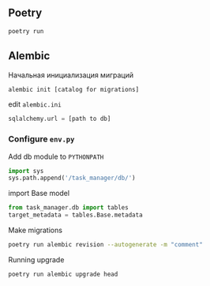 ## Poetry
```bash
poetry run
```

## Alembic
Начальная инициализация миграций

```bash
alembic init [catalog for migrations]
```
edit `alembic.ini`
```python
sqlalchemy.url = [path to db]
```
### Configure `env.py`

Add db module to `PYTHONPATH`
```python
import sys
sys.path.append('/task_manager/db/')
```

import Base model
```python
from task_manager.db import tables
target_metadata = tables.Base.metadata
```

Make migrations
```bash
poetry run alembic revision --autogenerate -m "comment"
```

Running upgrade
```bash
poetry run alembic upgrade head
```

